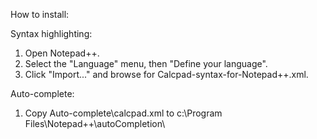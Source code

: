 How to install:

Syntax highlighting:
1. Open Notepad++. 
2. Select the "Language" menu, then "Define your language".
3. Click "Import..." and browse for Calcpad-syntax-for-Notepad++.xml.

Auto-complete:
1. Copy Auto-complete\calcpad.xml to c:\Program Files\Notepad++\autoCompletion\
